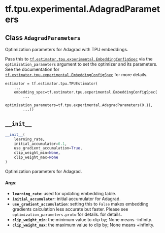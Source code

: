 <div itemscope itemtype="http://developers.google.com/ReferenceObject">
<meta itemprop="name" content="tf.tpu.experimental.AdagradParameters" />
<meta itemprop="path" content="Stable" />
<meta itemprop="property" content="__init__"/>
</div>

# tf.tpu.experimental.AdagradParameters

## Class `AdagradParameters`



Optimization parameters for Adagrad with TPU embeddings.

Pass this to <a href="../../../tf/estimator/tpu/experimental/EmbeddingConfigSpec.md"><code>tf.estimator.tpu.experimental.EmbeddingConfigSpec</code></a> via the
`optimization_parameters` argument to set the optimizer and its parameters.
See the documentation for <a href="../../../tf/estimator/tpu/experimental/EmbeddingConfigSpec.md"><code>tf.estimator.tpu.experimental.EmbeddingConfigSpec</code></a>
for more details.

```
estimator = tf.estimator.tpu.TPUEstimator(
    ...
    embedding_spec=tf.estimator.tpu.experimental.EmbeddingConfigSpec(
        ...
        optimization_parameters=tf.tpu.experimental.AdagradParameters(0.1),
        ...))
```

<h2 id="__init__"><code>__init__</code></h2>

``` python
__init__(
    learning_rate,
    initial_accumulator=0.1,
    use_gradient_accumulation=True,
    clip_weight_min=None,
    clip_weight_max=None
)
```

Optimization parameters for Adagrad.

#### Args:

* <b>`learning_rate`</b>: used for updating embedding table.
* <b>`initial_accumulator`</b>: initial accumulator for Adagrad.
* <b>`use_gradient_accumulation`</b>: setting this to `False` makes embedding
    gradients calculation less accurate but faster. Please see
    `optimization_parameters.proto` for details.
    for details.
* <b>`clip_weight_min`</b>: the minimum value to clip by; None means -infinity.
* <b>`clip_weight_max`</b>: the maximum value to clip by; None means +infinity.



